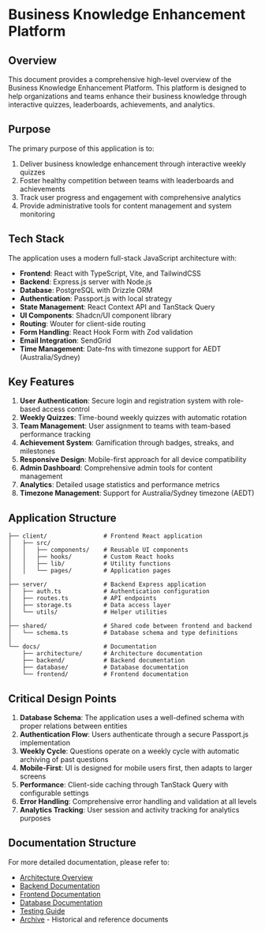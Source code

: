 # Business Knowledge Enhancement Platform

## Overview

This document provides a comprehensive high-level overview of the Business Knowledge Enhancement Platform. This platform is designed to help organizations and teams enhance their business knowledge through interactive quizzes, leaderboards, achievements, and analytics.

## Purpose

The primary purpose of this application is to:

1. Deliver business knowledge enhancement through interactive weekly quizzes
2. Foster healthy competition between teams with leaderboards and achievements
3. Track user progress and engagement with comprehensive analytics
4. Provide administrative tools for content management and system monitoring

## Tech Stack

The application uses a modern full-stack JavaScript architecture with:

- **Frontend**: React with TypeScript, Vite, and TailwindCSS
- **Backend**: Express.js server with Node.js
- **Database**: PostgreSQL with Drizzle ORM
- **Authentication**: Passport.js with local strategy
- **State Management**: React Context API and TanStack Query
- **UI Components**: Shadcn/UI component library
- **Routing**: Wouter for client-side routing
- **Form Handling**: React Hook Form with Zod validation
- **Email Integration**: SendGrid
- **Time Management**: Date-fns with timezone support for AEDT (Australia/Sydney)

## Key Features

1. **User Authentication**: Secure login and registration system with role-based access control
2. **Weekly Quizzes**: Time-bound weekly quizzes with automatic rotation
3. **Team Management**: User assignment to teams with team-based performance tracking
4. **Achievement System**: Gamification through badges, streaks, and milestones
5. **Responsive Design**: Mobile-first approach for all device compatibility
6. **Admin Dashboard**: Comprehensive admin tools for content management
7. **Analytics**: Detailed usage statistics and performance metrics
8. **Timezone Management**: Support for Australia/Sydney timezone (AEDT)

## Application Structure

```
├── client/                # Frontend React application
│   ├── src/
│   │   ├── components/    # Reusable UI components
│   │   ├── hooks/         # Custom React hooks
│   │   ├── lib/           # Utility functions
│   │   └── pages/         # Application pages
│
├── server/                # Backend Express application
│   ├── auth.ts            # Authentication configuration
│   ├── routes.ts          # API endpoints
│   ├── storage.ts         # Data access layer
│   └── utils/             # Helper utilities
│
├── shared/                # Shared code between frontend and backend
│   └── schema.ts          # Database schema and type definitions
│
└── docs/                  # Documentation
    ├── architecture/      # Architecture documentation
    ├── backend/           # Backend documentation
    ├── database/          # Database documentation
    └── frontend/          # Frontend documentation
```

## Critical Design Points

1. **Database Schema**: The application uses a well-defined schema with proper relations between entities
2. **Authentication Flow**: Users authenticate through a secure Passport.js implementation
3. **Weekly Cycle**: Questions operate on a weekly cycle with automatic archiving of past questions
4. **Mobile-First**: UI is designed for mobile users first, then adapts to larger screens
5. **Performance**: Client-side caching through TanStack Query with configurable settings
6. **Error Handling**: Comprehensive error handling and validation at all levels
7. **Analytics Tracking**: User session and activity tracking for analytics purposes

## Documentation Structure

For more detailed documentation, please refer to:

- [Architecture Overview](./architecture/README.md)
- [Backend Documentation](./backend/README.md)
- [Frontend Documentation](./frontend/README.md)
- [Database Documentation](./database/README.md)
- [Testing Guide](./testing/README.md)
- [Archive](./archive/) - Historical and reference documents